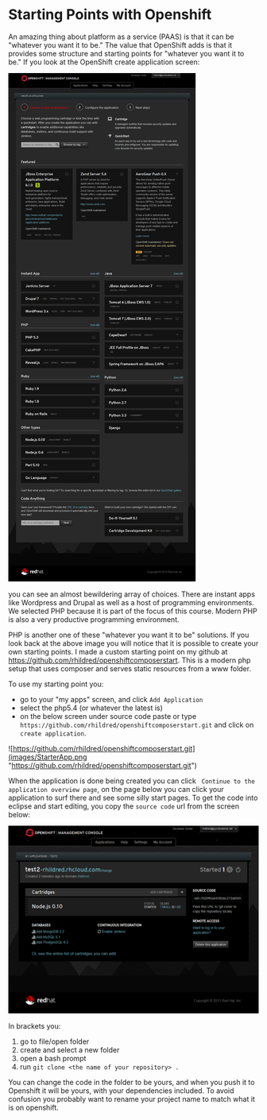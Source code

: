 Starting Points with Openshift
==============================

An amazing thing about platform as a service (PAAS) is that it can be "whatever you want it to be." The value that OpenShift adds is that it provides some structure and starting points for "whatever you want it to be." If you look at the OpenShift create application screen:

![Open Shift Starting Points](images/OpenShiftStartingPoints.png "Open Shift Starting Points")

you can see an almost bewildering array of choices. There are instant apps like Wordpress and Drupal as well as a host of programming environments. We selected PHP because it is part of the focus of this course. Modern PHP is also a very productive programming environment.

PHP is another one of these "whatever you want it to be" solutions. If you look back at the above image you will notice that it is possible to create your own starting points. I made a custom starting point on my github at https://github.com/rhildred/openshiftcomposerstart. This is a modern php setup that uses composer and serves static resources from a www folder.

To use my starting point you:

* go to your "my apps" screen, and click `Add Application`
* select the php5.4 (or whatever the latest is)
* on the below screen under source code paste or type `https://github.com/rhildred/openshiftcomposerstart.git` and click on `create application`.

![https://github.com/rhildred/openshiftcomposerstart.git](images/StarterApp.png "https://github.com/rhildred/openshiftcomposerstart.git")

When the application is done being created you can click ` Continue to the application overview page`, on the page below you can click your application to surf there and see some silly start pages. To get the code into eclipse and start editing, you copy the `source code` url from the screen below:

![Source Code](images/SourceCode.png "Source Code")

In brackets you:

1. go to file/open folder
1. create and select a new folder
1. open a bash prompt
1. run `git clone <the name of your repository> .`

You can change the code in the folder to be yours, and when you push it to Openshift it will be yours, with your dependencies included. To avoid confusion you probably want to rename your project name to match what it is on openshift.    